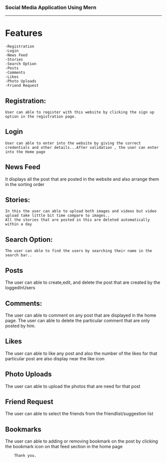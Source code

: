### Social Media Application Using Mern
---------------------------------------
# Features
    -Registration
    -Login
    -News Feed
    -Stories
    -Search Option
    -Posts
    -Comments
    -Likes
    -Photo Uploads
    -Friend Request
    
## Registration:
    User can able to register with this website by clicking the sign up option in the registration page.
## Login
    User can able to enter into the website by giving the correct credentials and other details...After validation , the user can enter into the Home page
## News Feed
  It displays all the post that are posted in the website and also arrange them in the sorting order 

##  Stories:
    In this the user can able to upload both images and videos but video upload take little bit time compare to images..
    All the stories that are posted in this are deleted automatically within a day

## Search Option:
    The user can able to find the users by searching their name in the search bar..
    
##  Posts
  The user can able to create,edit, and delete the post that are created by the loggedInUsers
## Comments:
  The user can able to comment on any post that are displayed in the home page. The user can able to delete the particular comment that are only posted by him.
## Likes
  The user can able to like any post and also the number of the likes for that particular post are also display near the like icon
## Photo Uploads
  The user can able to upload the photos that are need for that post
## Friend Request
  The user can able to select the friends from the friendlist/suggestion list

## Bookmarks
  The user can able to adding or removing bookmark on the post by clicking the bookmark icon on that feed section in the home page

        Thank you.